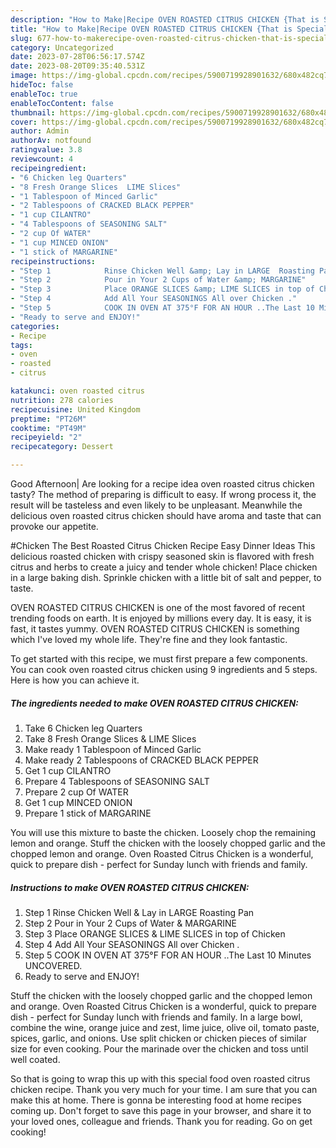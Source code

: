 ```yaml
---
description: "How to Make|Recipe OVEN ROASTED CITRUS CHICKEN {That is Special"
title: "How to Make|Recipe OVEN ROASTED CITRUS CHICKEN {That is Special"
slug: 677-how-to-makerecipe-oven-roasted-citrus-chicken-that-is-special
category: Uncategorized
date: 2023-07-28T06:56:17.574Z
date: 2023-08-20T09:35:40.531Z
image: https://img-global.cpcdn.com/recipes/5900719928901632/680x482cq70/oven-roasted-citrus-chicken-recipe-main-photo.jpg
hideToc: false
enableToc: true
enableTocContent: false
thumbnail: https://img-global.cpcdn.com/recipes/5900719928901632/680x482cq70/oven-roasted-citrus-chicken-recipe-main-photo.jpg
cover: https://img-global.cpcdn.com/recipes/5900719928901632/680x482cq70/oven-roasted-citrus-chicken-recipe-main-photo.jpg
author: Admin
authorAv: notfound
ratingvalue: 3.8
reviewcount: 4
recipeingredient:
- "6 Chicken leg Quarters"
- "8 Fresh Orange Slices  LIME Slices"
- "1 Tablespoon of Minced Garlic"
- "2 Tablespoons of CRACKED BLACK PEPPER"
- "1 cup CILANTRO"
- "4 Tablespoons of SEASONING SALT"
- "2 cup Of WATER"
- "1 cup MINCED ONION"
- "1 stick of MARGARINE"
recipeinstructions:
- "Step 1            Rinse Chicken Well &amp; Lay in LARGE  Roasting Pan"
- "Step 2            Pour in Your 2 Cups of Water &amp; MARGARINE"
- "Step 3            Place ORANGE SLICES &amp; LIME SLICES in top of Chicken"
- "Step 4            Add All Your SEASONINGS All over Chicken ."
- "Step 5            COOK IN OVEN AT 375°F FOR AN HOUR ..The Last 10 Minutes UNCOVERED."
- "Ready to serve and ENJOY!"
categories:
- Recipe
tags:
- oven
- roasted
- citrus

katakunci: oven roasted citrus 
nutrition: 278 calories
recipecuisine: United Kingdom
preptime: "PT26M"
cooktime: "PT49M"
recipeyield: "2"
recipecategory: Dessert

---
```



Good Afternoon| Are looking for a recipe idea oven roasted citrus chicken tasty? The method of preparing is difficult to easy. If wrong process it, the result will be tasteless and even likely to be unpleasant. Meanwhile the delicious oven roasted citrus chicken should have aroma and taste that can provoke our appetite.





#Chicken The Best Roasted Citrus Chicken Recipe Easy Dinner Ideas This delicious roasted chicken with crispy seasoned skin is flavored with fresh citrus and herbs to create a juicy and tender whole chicken! Place chicken in a large baking dish. Sprinkle chicken with a little bit of salt and pepper, to taste.

OVEN ROASTED CITRUS CHICKEN is one of the most favored of recent trending foods on earth. It is enjoyed by millions every day. It is easy, it is fast, it tastes yummy. OVEN ROASTED CITRUS CHICKEN is something which I've loved my whole life. They're fine and they look fantastic.


To get started with this recipe, we must first prepare a few components. You can cook oven roasted citrus chicken using 9 ingredients and 5 steps. Here is how you can achieve it.

<!--inarticleads1-->

##### The ingredients needed to make OVEN ROASTED CITRUS CHICKEN:

1. Take 6 Chicken leg Quarters
1. Take 8 Fresh Orange Slices &amp; LIME Slices
1. Make ready 1 Tablespoon of Minced Garlic
1. Make ready 2 Tablespoons of CRACKED BLACK PEPPER
1. Get 1 cup CILANTRO
1. Prepare 4 Tablespoons of SEASONING SALT
1. Prepare 2 cup Of WATER
1. Get 1 cup MINCED ONION
1. Prepare 1 stick of MARGARINE


You will use this mixture to baste the chicken. Loosely chop the remaining lemon and orange. Stuff the chicken with the loosely chopped garlic and the chopped lemon and orange. Oven Roasted Citrus Chicken is a wonderful, quick to prepare dish - perfect for Sunday lunch with friends and family. 

<!--inarticleads2-->

##### Instructions to make OVEN ROASTED CITRUS CHICKEN:

1. Step 1            Rinse Chicken Well &amp; Lay in LARGE  Roasting Pan
1. Step 2            Pour in Your 2 Cups of Water &amp; MARGARINE
1. Step 3            Place ORANGE SLICES &amp; LIME SLICES in top of Chicken
1. Step 4            Add All Your SEASONINGS All over Chicken .
1. Step 5            COOK IN OVEN AT 375°F FOR AN HOUR ..The Last 10 Minutes UNCOVERED.
1. Ready to serve and ENJOY!

Stuff the chicken with the loosely chopped garlic and the chopped lemon and orange. Oven Roasted Citrus Chicken is a wonderful, quick to prepare dish - perfect for Sunday lunch with friends and family. In a large bowl, combine the wine, orange juice and zest, lime juice, olive oil, tomato paste, spices, garlic, and onions. Use split chicken or chicken pieces of similar size for even cooking. Pour the marinade over the chicken and toss until well coated. 

So that is going to wrap this up with this special food oven roasted citrus chicken recipe. Thank you very much for your time. I am sure that you can make this at home. There is gonna be interesting food at home recipes coming up. Don't forget to save this page in your browser, and share it to your loved ones, colleague and friends. Thank you for reading. Go on get cooking!
